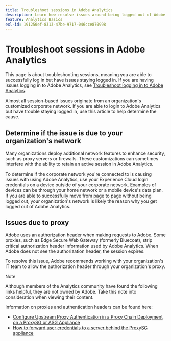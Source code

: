 ```yaml
---
title: Troubleshoot sessions in Adobe Analytics
description: Learn how resolve issues around being logged out of Adobe Analytics.
feature: Analytics Basics
exl-id: 191250ef-8313-47be-9717-046cce870998
---
```

# Troubleshoot sessions in Adobe Analytics

This page is about troubleshooting sessions, meaning you are able to successfully log in but have issues staying logged in. If you are having issues logging in to Adobe Analytics, see [Troubleshoot logging in to Adobe Analytics](troubleshoot-login.md).

Almost all session-based issues originate from an organization's customized corporate network. If you are able to login to Adobe Analytics but have trouble staying logged in, use this article to help determine the cause.

## Determine if the issue is due to your organization's network

Many organizations deploy additional network features to enhance security, such as proxy servers or firewalls. These customizations can sometimes interfere with the ability to retain an active session in Adobe Analytics.

To determine if the corporate network you're connected to is causing issues with using Adobe Analytics, use your Experience Cloud login credentials on a device outside of your corporate network. Examples of devices can be through your home network or a mobile device's data plan. If you are able to successfully move from page to page without being logged out, your organization's network is likely the reason why you get logged out of Adobe Analytics.

## Issues due to proxy

Adobe uses an authorization header when making requests to Adobe. Some proxies, such as Edge Secure Web Gateway (formerly Bluecoat), strip critical authorization header information used by Adobe Analytics. When Adobe does not see the authorization header, the session expires.

To resolve this issue, Adobe recommends working with your organization's IT team to allow the authorization header through your organization's proxy.

>[!NOTE]
>
>Although members of the Analytics community have found the following links helpful, they are not owned by Adobe. Take this note into consideration when viewing their content.

Information on proxies and authentication headers can be found here:

* [Configure Upstream Proxy Authentication in a Proxy Chain Deployment on a ProxySG or ASG Appliance](https://techdocs.broadcom.com/us/en/symantec-security-software/web-and-network-security/edge-swg/7-3/authentication_co.html)
* [How to forward user credentials to a server behind the ProxySG appliance](https://knowledge.broadcom.com/external/article/165859/how-to-forward-user-credentials-to-a-ser.html)
